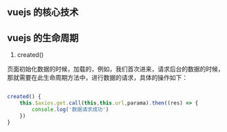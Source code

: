 ## vuejs 的核心技术

## vuejs 的生命周期

1. created()

页面初始化数据的时候，加载的，例如，我们首次进来，请求后台的数据的时候，那就需要在此生命周期方法中，进行数据的请求，具体的操作如下：

```js

created() {
    this.$axios.get.call(this,this.url,parama).then((res) => {
        console.log('数据请求成功')
    })
}

```